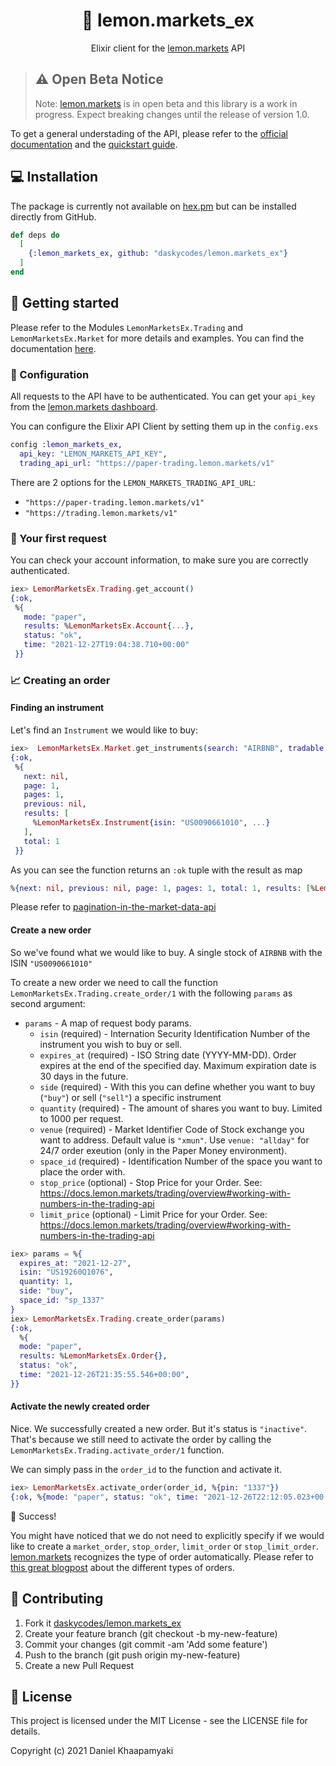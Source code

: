 <h1 align="center">
  🍋 lemon.markets_ex
</h1>
<p align="center">Elixir client for the <a href="https://lemon.markets">lemon.markets</a> API</p>

> ## ⚠️ Open Beta Notice
>
> Note: [lemon.markets](https://lemon.markets) is in open beta and this library is a work in progress. Expect breaking changes until the release of version 1.0.

To get a general understading of the API, please refer to the [official documentation](https://docs.lemon.markets) and the [quickstart guide](https://docs.lemon.markets/quickstart).

## 💻 Installation

The package is currently not available on [hex.pm](https://hex.pm) but can be installed directly from GitHub.

```elixir
def deps do
  [
    {:lemon_markets_ex, github: "daskycodes/lemon.markets_ex"}
  ]
end
```

## 🚀 Getting started

Please refer to the Modules `LemonMarketsEx.Trading` and `LemonMarketsEx.Market` for more details and examples. You can find the documentation [here](https://daskycodes.github.io/lemon.markets_ex).

### 🔐 Configuration

All requests to the API have to be authenticated. You can get your `api_key` from the [lemon.markets dashboard](https://dashboard.lemon.markets/).

You can configure the Elixir API Client by setting them up in the `config.exs`

```elixir
config :lemon_markets_ex,
  api_key: "LEMON_MARKETS_API_KEY",
  trading_api_url: "https://paper-trading.lemon.markets/v1"
```

There are 2 options for the `LEMON_MARKETS_TRADING_API_URL`:

- `"https://paper-trading.lemon.markets/v1"`
- `"https://trading.lemon.markets/v1"`

### 🏦 Your first request

You can check your account information, to make sure you are correctly authenticated.

```elixir
iex> LemonMarketsEx.Trading.get_account()
{:ok,
 %{
   mode: "paper",
   results: %LemonMarketsEx.Account{...},
   status: "ok",
   time: "2021-12-27T19:04:38.710+00:00"
 }}
```

### 📈 Creating an order

#### Finding an instrument

Let's find an `Instrument` we would like to buy:

```elixir
iex>  LemonMarketsEx.Market.get_instruments(search: "AIRBNB", tradable: true)
{:ok,
 %{
   next: nil,
   page: 1,
   pages: 1,
   previous: nil,
   results: [
     %LemonMarketsEx.Instrument{isin: "US0090661010", ...}
   ],
   total: 1
 }}
```

As you can see the function returns an `:ok` tuple with the result as map

```elixir
%{next: nil, previous: nil, page: 1, pages: 1, total: 1, results: [%LemonMarketsEx.Instrument{}]}
```

Please refer to [pagination-in-the-market-data-api](https://docs.lemon.markets/market-data/overview#pagination-in-the-market-data-api)

#### Create a new order

So we've found what we would like to buy. A single stock of `AIRBNB` with the ISIN `"US0090661010"`

To create a new order we need to call the function `LemonMarketsEx.Trading.create_order/1` with the following `params` as second argument:

- `params` - A map of request body params.
  - `isin` (required) - Internation Security Identification Number of the instrument you wish to buy or sell.
  - `expires_at` (required) - ISO String date (YYYY-MM-DD). Order expires at the end of the specified day. Maximum expiration date is 30 days in the future.
  - `side` (required) - With this you can define whether you want to buy (`"buy"`) or sell (`"sell"`) a specific instrument
  - `quantity` (required) - The amount of shares you want to buy. Limited to 1000 per request.
  - `venue` (required) - Market Identifier Code of Stock exchange you want to address. Default value is `"xmun"`. Use `venue: "allday"` for 24/7 order exeution (only in the Paper Money environment).
  - `space_id` (required) - Identification Number of the space you want to place the order with.
  - `stop_price` (optional) - Stop Price for your Order. See: https://docs.lemon.markets/trading/overview#working-with-numbers-in-the-trading-api
  - `limit_price` (optional) - Limit Price for your Order. See: https://docs.lemon.markets/trading/overview#working-with-numbers-in-the-trading-api

```elixir
iex> params = %{
  expires_at: "2021-12-27",
  isin: "US19260Q1076",
  quantity: 1,
  side: "buy",
  space_id: "sp_1337"
}
iex> LemonMarketsEx.Trading.create_order(params)
{:ok,
  %{
  mode: "paper",
  results: %LemonMarketsEx.Order{},
  status: "ok",
  time: "2021-12-26T21:35:55.546+00:00",
}}
```

#### Activate the newly created order

Nice. We successfully created a new order. But it's status is `"inactive"`. That's because we still need to activate the order by calling the `LemonMarketsEx.Trading.activate_order/1` function.

We can simply pass in the `order_id` to the function and activate it.

```elixir
iex> LemonMarketsEx.activate_order(order_id, %{pin: "1337"})
{:ok, %{mode: "paper", status: "ok", time: "2021-12-26T22:12:05.023+00:00"}}
```

🥳 Success!

You might have noticed that we do not need to explicitly specify if we would like to create a `market_order`, `stop_order`, `limit_order` or `stop_limit_order`. [lemon.markets](https://lemon.markets) recognizes the type of order automatically. Please refer to [this great blogpost](https://medium.com/lemon-markets/order-types-at-lemon-markets-explained-a52c39852917) about the different types of orders.

## 🤝 Contributing

1. Fork it [daskycodes/lemon.markets_ex](https://github.com/daskycodes/lemon.markets_ex)
2. Create your feature branch (git checkout -b my-new-feature)
3. Commit your changes (git commit -am 'Add some feature')
4. Push to the branch (git push origin my-new-feature)
5. Create a new Pull Request

## 📝 License

This project is licensed under the MIT License - see the LICENSE file for details.

Copyright (c) 2021 Daniel Khaapamyaki
